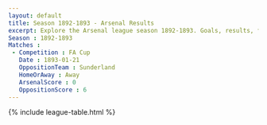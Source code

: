 ```yaml
---
layout: default
title: Season 1892-1893 - Arsenal Results 
excerpt: Explore the Arsenal league season 1892-1893. Goals, results, fixtures from the 1892-1893 season on History of Arsenal Football Club
Season : 1892-1893
Matches :
 - Competition : FA Cup
   Date : 1893-01-21
   OppositionTeam : Sunderland
   HomeOrAway : Away
   ArsenalScore : 0
   OppositionScore : 6
---
```



{% include league-table.html %}
